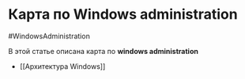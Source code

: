 # Карта по Windows administration 
#WindowsAdministration 

В этой статье описана карта по __windows administration__

- [[Архитектура Windows]]